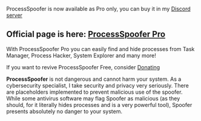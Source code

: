 ProcessSpoofer is now available as Pro only, you can buy it in my [Discord server](https://itsshux.com/discord)
## Official page is here: [ProcessSpoofer Pro](https://itsshux.com/spooferpro)

With ProcessSpoofer Pro you can easily find and hide processes from Task Manager, Process Hacker, System Explorer and many more!

If you want to revive ProcessSpoofer Free, consider [Donating](https://itsshux.com/paypal)

**ProcessSpoofer** is not dangerous and cannot harm your system. As a cybersecurity specialist, I take security and privacy very seriously. There are placeholders implemented to prevent malicious use of the spoofer.
While some antivirus software may flag Spoofer as malicious (as they should, for it literally hides processes and is a very powerful tool), Spoofer presents absolutely no danger to your system.
